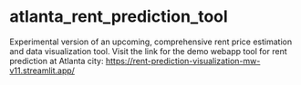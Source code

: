 # atlanta_rent_prediction_tool
Experimental version of an upcoming, comprehensive rent price estimation and data visualization tool.
Visit the link for the demo webapp tool for rent prediction at Atlanta city: https://rent-prediction-visualization-mw-v11.streamlit.app/
